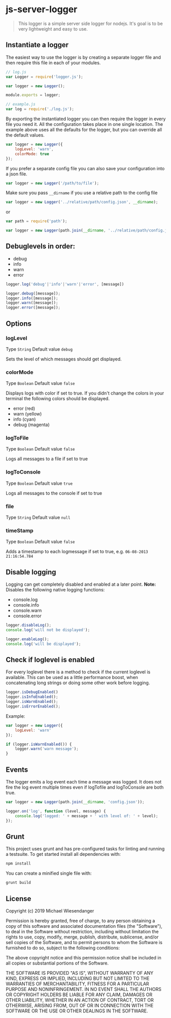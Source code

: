 # js-server-logger

> This logger is a simple server side logger for nodejs. It's goal is to be very lightweight and easy to use.

## Instantiate a logger

The easiest way to use the logger is by creating a separate logger file and then require this file in each of your modules.

```js
// log.js
var Logger = require('logger.js');

var logger = new Logger();

module.exports = logger;
```

```js
// example.js
var log = require('./log.js');
```

By exporting the instantiated logger you can then require the logger in every file you need it.
All the configuration takes place in one single location. The example above uses all the defaults for the logger, but you can override all the default values.

```js
var logger = new Logger({
    logLevel: 'warn',
    colorMode: true
});
```

If you prefer a separate config file you can also save your configuration into a json file.

```js
var logger = new Logger('/path/to/file');
```

Make sure you pass `__dirname` if you use a relative path to the config file

```js
var logger = new Logger('../relative/path/config.json', __dirname);
```
or

```js
var path = require('path');

var logger = new Logger(path.join(__dirname, '../relative/path/config.json'));
```


## Debuglevels in order:

- debug
- info
- warn
- error

```js
logger.log('debug'|'info'|'warn'|'error', [message])

logger.debug([message]);
logger.info([message]);
logger.warn([message]);
logger.error([message]);
```

## Options

### logLevel
Type `String` Default value `debug`

Sets the level of which messages should get displayed.


### colorMode
Type `Boolean` Default value `false`

Displays logs with color if set to true. If you didn't change the colors in your terminal the following colors should be displayed.

- error (red)
- warn (yellow)
- info (cyan)
- debug (magenta)

### logToFile
Type `Boolean` Default value `false`

Logs all messages to a file if set to true

### logToConsole
Type `Boolean` Default value `true`

Logs all messages to the console if set to true

### file
Type `String` Default value `null`

### timeStamp
Type `Boolean` Default value `false`

Adds a timestamp to each logmessage if set to true, e.g. `06-08-2013 21:16:54.784`

## Disable logging

Logging can get completely disabled and enabled at a later point.
**Note:** Disables the following native logging functions:

- console.log
- console.info
- console.warn
- console.error

```js
logger.disableLog();
console.log('will not be displayed');

logger.enableLog();
console.log('will be displayed');
```

## Check if loglevel is enabled

For every loglevel there is a method to check if the current loglevel is available. This can be used as a little performance boost,
when concatenating long strings or doing some other work before logging.

```js
logger.isDebugEnabled()
logger.isInfoEnabled();
logger.isWarnEnabled();
logger.isErrorEnabled();
```
Example:

```js
var logger = new Logger({
    logLevel: 'warn'
});

if (logger.isWarnEnabled()) {
    logger.warn('warn message');
}
```

## Events

The logger emits a log event each time a message was logged. It does not fire the log event multiple times even if logTofile and logToConsole are both true.

```js
var logger = new Logger(path.join(__dirname, 'config.json'));

logger.on('log', function (level, message) {
    console.log('logged: ' + message + ' with level of: ' + level);
});
```

## Grunt
This project uses grunt and has pre-configured tasks for linting and running a testsuite. To get started install all dependencies with:

```js
npm install
```

You can create a minified single file with:

```js
grunt build
```

## License

Copyright (c) 2019 Michael Wiesendanger

Permission is hereby granted, free of charge, to any person obtaining
a copy of this software and associated documentation files (the
"Software"), to deal in the Software without restriction, including
without limitation the rights to use, copy, modify, merge, publish,
distribute, sublicense, and/or sell copies of the Software, and to
permit persons to whom the Software is furnished to do so, subject to
the following conditions:

The above copyright notice and this permission notice shall be
included in all copies or substantial portions of the Software.

THE SOFTWARE IS PROVIDED "AS IS", WITHOUT WARRANTY OF ANY KIND,
EXPRESS OR IMPLIED, INCLUDING BUT NOT LIMITED TO THE WARRANTIES OF
MERCHANTABILITY, FITNESS FOR A PARTICULAR PURPOSE AND
NONINFRINGEMENT. IN NO EVENT SHALL THE AUTHORS OR COPYRIGHT HOLDERS BE
LIABLE FOR ANY CLAIM, DAMAGES OR OTHER LIABILITY, WHETHER IN AN ACTION
OF CONTRACT, TORT OR OTHERWISE, ARISING FROM, OUT OF OR IN CONNECTION
WITH THE SOFTWARE OR THE USE OR OTHER DEALINGS IN THE SOFTWARE.
